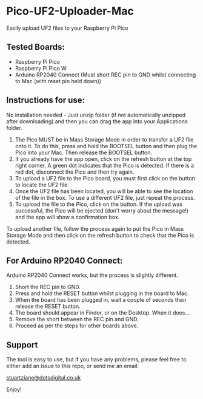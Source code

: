 # Pico-UF2-Uploader-Mac
Easily upload UF2 files to your Raspberry Pi Pico

## Tested Boards:

* Raspberry Pi Pico
* Raspberry Pi Pico W
* Arduino RP2040 Connect (Must short REC pin to GND whilst connecting to Mac (with reset pin held down))

## Instructions for use:

No installation needed - Just unzip folder (if not automatically unzipped after downloading) and then you can drag the app into your Applications folder.

1. The Pico MUST be in Mass Storage Mode in order to transfer a UF2 file onto it.  To do this, press and hold the BOOTSEL button and then plug the Pico into your Mac. Then release the BOOTSEL button.
2. If you already have the app open, click on the refresh button at the top right corner.  A green dot indicates that the Pico is detected.  If there is a red dot, disconnect the Pico and then try again.
3. To upload a UF2 file to the Pico board, you must first click on the button to locate the UF2 file.
4. Once the UF2 file has been located, you will be able to see the location of the file in the box.  To use a different UF2 file, just repeat the process.
5. To upload the file to the Pico, click on the button.  If the upload was successful, the Pico will be ejected (don't worry about the message!) and the app will show a confirmation box.

To upload another file, follow the process again to put the Pico in Mass Storage Mode and then click on the refresh button to check that the Pico is detected.

## For Arduino RP2040 Connect:

Arduino RP2040 Connect works, but the process is slightly different.

1. Short the REC pin to GND.
2. Press and hold the RESET button whilst plugging in the board to Mac.
3. When the board has been plugged in, wait a couple of seconds then release the RESET button.
4. The board should appear in Finder, or on the Desktop.  When it does...
5. Remove the short between the REC pin and GND.
6. Proceed as per the steps for other boards above.


## Support

The tool is easy to use, but if you have any problems, please feel free to either add an issue to this repo, or send me an email:

[stuartziane@dotsdigital.co.uk](mailto:stuartziane@dotsdigital.co.uk)

Enjoy!
